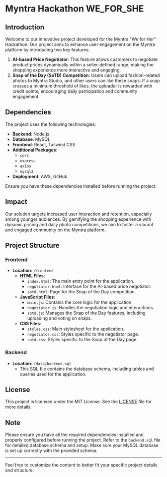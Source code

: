 
# Myntra Hackathon WE_FOR_SHE

## Introduction
Welcome to our innovative project developed for the Myntra "We for Her" Hackathon. Our project aims to enhance user engagement on the Myntra platform by introducing two key features:
1. **AI-based Price Negotiator**: This feature allows customers to negotiate product prices dynamically within a seller-defined range, making the shopping experience more interactive and engaging.
2. **Snap of the Day (SoTD) Competition**: Users can upload fashion-related photos to Myntra Studio, and other users can like these snaps. If a snap crosses a minimum threshold of likes, the uploader is rewarded with credit points, encouraging daily participation and community engagement.

## Dependencies
The project uses the following technologies:
- **Backend**: Node.js
- **Database**: MySQL
- **Frontend**: React, Tailwind CSS
- **Additional Packages**:
  - `cors`
  - `express`
  - `axios`
  - `mysql2`
- **Deployment**: AWS, GitHub

Ensure you have these dependencies installed before running the project.

## Impact
Our solution targets increased user interaction and retention, especially among younger audiences. By gamifying the shopping experience with dynamic pricing and daily photo competitions, we aim to foster a vibrant and engaged community on the Myntra platform.

## Project Structure
### Frontend
- **Location**: `/frontend`
  - **HTML Files**:
    - `index.html`: The main entry point for the application.
    - `negotiator.html`: Interface for the AI-based price negotiator.
    - `sotd.html`: Page for the Snap of the Day competition.
  - **JavaScript Files**:
    - `main.js`: Contains the core logic for the application.
    - `negotiator.js`: Handles the negotiation logic and interactions.
    - `sotd.js`: Manages the Snap of the Day features, including uploading and voting on snaps.
  - **CSS Files**:
    - `styles.css`: Main stylesheet for the application.
    - `negotiator.css`: Styles specific to the negotiator page.
    - `sotd.css`: Styles specific to the Snap of the Day page.

### Backend
- **Location**: `/data/backend.sql`
  - This SQL file contains the database schema, including tables and queries used for the application.

## License
This project is licensed under the MIT License. See the [LICENSE](LICENSE) file for more details.

## Note
Please ensure you have all the required dependencies installed and properly configured before running the project. Refer to the `backend.sql` file for detailed database schema and setup. Make sure your MySQL database is set up correctly with the provided schema.

---

Feel free to customize the content to better fit your specific project details and structure.
